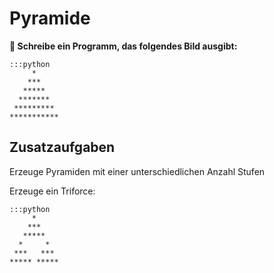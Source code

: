 
# Pyramide

**🎯 Schreibe ein Programm, das folgendes Bild ausgibt:**

    :::python
         *
        ***
       *****
      *******
     *********
    ***********

## Zusatzaufgaben

Erzeuge Pyramiden mit einer unterschiedlichen Anzahl Stufen

Erzeuge ein Triforce:

    :::python
         *
        ***
       *****
      *     *
     ***   ***
    ***** *****
